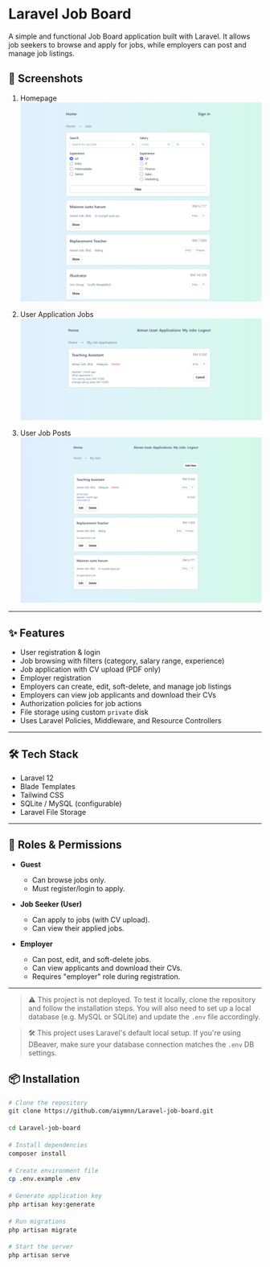 # Laravel Job Board

A simple and functional Job Board application built with Laravel. It allows job seekers to browse and apply for jobs, while employers can post and manage job listings.

## 📸 Screenshots

1. Homepage  
![Homepage](https://github.com/aiymnn/Laravel-job-board/blob/a20a7a61863c2761530049b05c64b254127eec44/screenshots/Homepage.png)

2. User Application Jobs  
![User Application Jobs](https://github.com/aiymnn/Laravel-job-board/blob/a20a7a61863c2761530049b05c64b254127eec44/screenshots/UserApplicationJobs.png)

3. User Job Posts  
![User Job Posts](https://github.com/aiymnn/Laravel-job-board/blob/a20a7a61863c2761530049b05c64b254127eec44/screenshots/UserJobPosts.png)

---

## ✨ Features

- User registration & login
- Job browsing with filters (category, salary range, experience)
- Job application with CV upload (PDF only)
- Employer registration
- Employers can create, edit, soft-delete, and manage job listings
- Employers can view job applicants and download their CVs
- Authorization policies for job actions
- File storage using custom `private` disk
- Uses Laravel Policies, Middleware, and Resource Controllers

---

## 🛠️ Tech Stack

- Laravel 12
- Blade Templates
- Tailwind CSS
- SQLite / MySQL (configurable)
- Laravel File Storage

---

## 👥 Roles & Permissions

- **Guest**  
  - Can browse jobs only.
  - Must register/login to apply.

- **Job Seeker (User)**  
  - Can apply to jobs (with CV upload).
  - Can view their applied jobs.

- **Employer**  
  - Can post, edit, and soft-delete jobs.
  - Can view applicants and download their CVs.
  - Requires "employer" role during registration.

---

> ⚠️ This project is not deployed. To test it locally, clone the repository and follow the installation steps. You will also need to set up a local database (e.g. MySQL or SQLite) and update the `.env` file accordingly.

> 🛠 This project uses Laravel's default local setup. If you're using DBeaver, make sure your database connection matches the `.env` DB settings.


## 📦 Installation

```bash
# Clone the repository
git clone https://github.com/aiymnn/Laravel-job-board.git

cd Laravel-job-board

# Install dependencies
composer install

# Create environment file
cp .env.example .env

# Generate application key
php artisan key:generate

# Run migrations
php artisan migrate

# Start the server
php artisan serve

